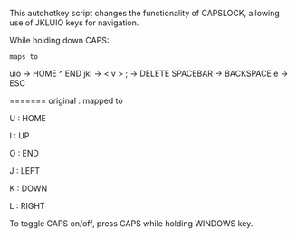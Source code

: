 This autohotkey script changes the functionality of CAPSLOCK, allowing use of JKLUIO keys for navigation.

While holding down CAPS:

    maps to
uio       ->   HOME ^ END
jkl       ->   <    v    >
;         ->   DELETE
SPACEBAR  ->   BACKSPACE
e         ->   ESC

=======
original : mapped to
    
 U : HOME
 
 I : UP
 
 O : END
 
 J : LEFT
 
 K : DOWN
 
 L : RIGHT


To toggle CAPS on/off, press CAPS while holding WINDOWS key.


